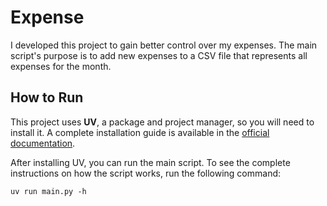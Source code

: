 # Expense

I developed this project to gain better control over my expenses. The main script's purpose is to add new expenses to a CSV file that represents all expenses for the month.

## How to Run
This project uses **UV**, a package and project manager, so you will need to install it. A complete installation guide is available in the [official documentation](https://docs.astral.sh/uv/).

After installing UV, you can run the main script. To see the complete instructions on how the script works, run the following command:
```
uv run main.py -h
```